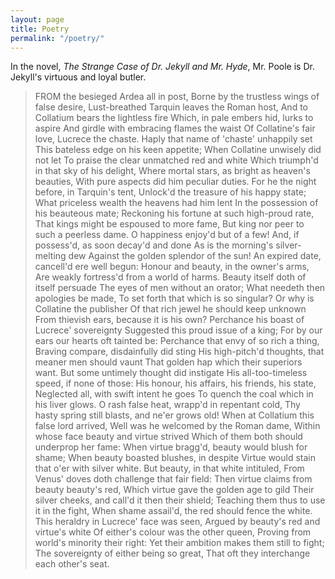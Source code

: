 ```yaml
---
layout: page
title: Poetry
permalink: "/poetry/"
---
```


In the novel, *The Strange Case of Dr. Jekyll and Mr. Hyde*, Mr. Poole is Dr. Jekyll's virtuous and loyal butler.

>FROM the besieged Ardea all in post,
Borne by the trustless wings of false desire,
Lust-breathed Tarquin leaves the Roman host,
And to Collatium bears the lightless fire
Which, in pale embers hid, lurks to aspire
And girdle with embracing flames the waist
Of Collatine's fair love, Lucrece the chaste.
Haply that name of 'chaste' unhappily set
This bateless edge on his keen appetite;
When Collatine unwisely did not let
To praise the clear unmatched red and white
Which triumph'd in that sky of his delight,
Where mortal stars, as bright as heaven's beauties,
With pure aspects did him peculiar duties.
For he the night before, in Tarquin's tent,
Unlock'd the treasure of his happy state;
What priceless wealth the heavens had him lent
In the possession of his beauteous mate;
Reckoning his fortune at such high-proud rate,
That kings might be espoused to more fame,
But king nor peer to such a peerless dame.
O happiness enjoy'd but of a few!
And, if possess'd, as soon decay'd and done
As is the morning's silver-melting dew
Against the golden splendor of the sun!
An expired date, cancell'd ere well begun:
Honour and beauty, in the owner's arms,
Are weakly fortress'd from a world of harms.
Beauty itself doth of itself persuade
The eyes of men without an orator;
What needeth then apologies be made,
To set forth that which is so singular?
Or why is Collatine the publisher
Of that rich jewel he should keep unknown
From thievish ears, because it is his own?
Perchance his boast of Lucrece' sovereignty
Suggested this proud issue of a king;
For by our ears our hearts oft tainted be:
Perchance that envy of so rich a thing,
Braving compare, disdainfully did sting
His high-pitch'd thoughts, that meaner men should vaunt
That golden hap which their superiors want.
But some untimely thought did instigate
His all-too-timeless speed, if none of those:
His honour, his affairs, his friends, his state,
Neglected all, with swift intent he goes
To quench the coal which in his liver glows.
O rash false heat, wrapp'd in repentant cold,
Thy hasty spring still blasts, and ne'er grows old!
When at Collatium this false lord arrived,
Well was he welcomed by the Roman dame,
Within whose face beauty and virtue strived
Which of them both should underprop her fame:
When virtue bragg'd, beauty would blush for shame;
When beauty boasted blushes, in despite
Virtue would stain that o'er with silver white.
But beauty, in that white intituled,
From Venus' doves doth challenge that fair field:
Then virtue claims from beauty beauty's red,
Which virtue gave the golden age to gild
Their silver cheeks, and call'd it then their shield;
Teaching them thus to use it in the fight,
When shame assail'd, the red should fence the white.
This heraldry in Lucrece' face was seen,
Argued by beauty's red and virtue's white
Of either's colour was the other queen,
Proving from world's minority their right:
Yet their ambition makes them still to fight;
The sovereignty of either being so great,
That oft they interchange each other's seat.